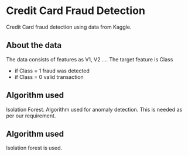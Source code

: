 # Credit Card Fraud Detection
 
Credit Card fraud detection using data from Kaggle.

## About the data
The data consists of features as V1, V2 .... 
The target feature is Class
- if Class = 1 fraud was detected
- if Class = 0 valid transaction 

## Algorithm used
Isolation Forest.
Algorithm used for anomaly detection. This is needed as per our requirement.

## Algorithm used
Isolation forest is used. 